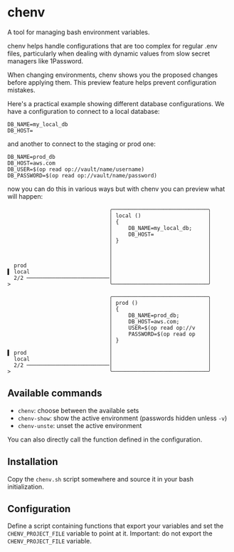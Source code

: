 # chenv

A tool for managing bash environment variables.

chenv helps handle configurations that are too complex for regular .env files,
particularly when dealing with dynamic values from slow secret managers like
1Password.

When changing environments, chenv shows you the proposed changes before applying them. This preview feature helps prevent configuration mistakes.

Here's a practical example showing different database configurations. We have a configuration to connect to a local database:

```
DB_NAME=my_local_db
DB_HOST=
```

and another to connect to the staging or prod one:

```
DB_NAME=prod_db
DB_HOST=aws.com
DB_USER=$(op read op://vault/name/username)
DB_PASSWORD=$(op read op://vault/name/password)
```

now you can do this in various ways but with chenv you can preview what will happen:


```
                                ╭──────────────────────────────╮
                                │ local ()                     │
                                │ {                            │
                                │     DB_NAME=my_local_db;     │
                                │     DB_HOST=                 │
                                │ }                            │
                                │                              │
                                │                              │
                                │                              │
  prod                          │                              │
▌ local                         │                              │
  2/2 ──────────────────────────│                              │
>                               ╰──────────────────────────────╯
```

```
                                ╭──────────────────────────────╮
                                │ prod ()                      │
                                │ {                            │
                                │     DB_NAME=prod_db;         │
                                │     DB_HOST=aws.com;         │
                                │     USER=$(op read op://v    │
                                │     PASSWORD=$(op read op    │
                                │ }                            │
                                │                              │
▌ prod                          │                              │
  local                         │                              │
  2/2 ──────────────────────────│                              │
>                               ╰──────────────────────────────╯
```

## Available commands

* `chenv`: choose between the available sets
* `chenv-show`: show the active environment (passwords hidden unless `-v`)
* `chenv-unste`: unset the active environment

You can also directly call the function defined in the configuration.

## Installation

Copy the `chenv.sh` script somewhere and source it in your bash initialization.

## Configuration

Define a script containing functions that export your variables and set the
`CHENV_PROJECT_FILE` variable to point at it. Important: do not export the
`CHENV_PROJECT_FILE` variable.
